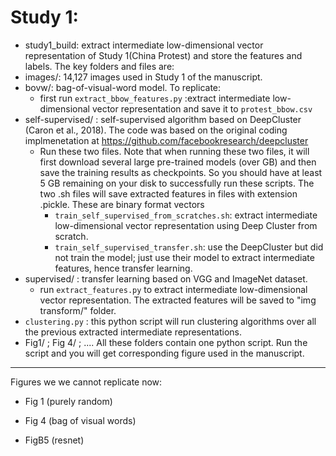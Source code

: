 

# Study 1:



-  study1_build: extract intermediate low-dimensional vector representation of Study 1(China Protest) and store the features and labels. The key folders and files are:
  - images/: 14,127 images used in Study 1 of the manuscript.
  - bovw/: bag-of-visual-word model. To replicate:
    - first run `extract_bbow_features.py` :extract intermediate low-dimensional vector representation and save it to `protest_bbow.csv`
  - self-supervised/ : self-supervised algorithm based on DeepCluster (Caron et al., 2018). The code was based on the original coding implmenetation at https://github.com/facebookresearch/deepcluster
    - Run these two files. Note that when running these two files, it will first download several large pre-trained models (over GB) and then save the training results as checkpoints. So you should have at least 5 GB remaining on your disk to successfully run these scripts. The two .sh files will save extracted features in files with extension .pickle. These are binary format vectors
      - `train_self_supervised_from_scratches.sh`: extract intermediate low-dimensional vector representation using Deep Cluster from scratch.
      - `train_self_supervised_transfer.sh`: use the DeepCluster but did not train the model; just use their model to extract intermediate features, hence transfer learning.
  - supervised/ : transfer learning based on VGG and ImageNet dataset. 
    - run `extract_features.py` to extract  intermediate low-dimensional vector representation. The extracted features will be saved to "img transform/" folder.
  - `clustering.py` : this python script will run clustering algorithms over all the previous extracted intermediate representations. 
- Fig1/ ; Fig 4/ ; .... All these folders contain one python script. Run the script and you will get corresponding figure used in the manuscript.

--------------------------------------

Figures we we cannot replicate now:

- Fig 1 (purely random)

- Fig 4 (bag of visual words)
- FigB5 (resnet)
